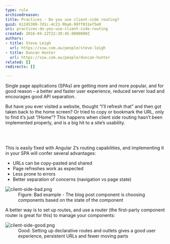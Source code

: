 ```yaml
---
type: rule
archivedreason: 
title: Practices - Do you use client-side routing?
guid: 61245309-7d1c-4c21-9ba6-997f031e75e0
uri: practices-do-you-use-client-side-routing
created: 2016-04-22T22:39:45.0000000Z
authors:
- title: Steve Leigh
  url: https://ssw.com.au/people/steve-leigh
- title: Duncan Hunter
  url: https://ssw.com.au/people/duncan-hunter
related: []
redirects: []

---
```



<p class="p1">Single page applications (SPAs) are getting more and more popular, and for good reason – a better and faster user experience, reduced server load and encourages good API separation.</p><p class="p1">But have you ever visited a website, thought “I’ll refresh that” and then got taken back to the home screen? Or tried to copy or bookmark the URL, only to find it’s just “/Home”? This happens when client side routing hasn’t been implemented&#160;properly,&#160;and is a big hit to a site’s usability.</p>
<br><excerpt class='endintro'></excerpt><br>
<p>This is easily fixed with Angular 2’s routing capabilities, and implementing it in your SPA will confer several advantages&#58;​</p><ul><li>URLs can be copy-pasted and shared</li><li>Page refreshes work as expected</li><li>Less prone to errors</li><li>Better separation of concerns (navigation vs page state)&#160;</li></ul><dl class="badImage"><dt><img src="/PublishingImages/client-side-bad.png" alt="client-side-bad.png" /></dt><dd>Figure&#58; Bad example - The blog post component is choosing components based on the state of the component</dd></dl><p>A better way is to set up routes, and use a router (the first-party component router is great for this) to manage your components&#58;</p><dl class="goodImage"><dt><img src="/PublishingImages/client-side-good.png" alt="client-side-good.png" /></dt><dd>Good&#58; Setting up declarative routes and outlets gives a good user experience, persistent URLs and fewer moving parts </dd></dl> 


